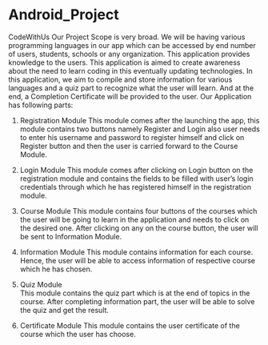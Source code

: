 # Android_Project
CodeWithUs
Our Project Scope is very broad. We will be having various programming languages in our app which can be accessed by end number of users, students, schools or any organization. This application provides knowledge to the users. This application is aimed to create awareness about the need to learn coding in this eventually updating technologies. 
In this application, we aim to compile and store information for various languages and a quiz part to recognize what the user will learn. 
And at the end, a Completion Certificate will be provided to the user. 
Our Application has following parts: 
1. Registration Module 
        This module comes after the launching the app, this module contains two buttons namely Register and Login also user needs to enter his username and password to register himself and click on Register button and then the user is carried forward to the Course Module. 
 
2. Login Module 
       This module comes after clicking on Login button on the registration module and contains the fields to be filled with user’s login credentials through which he has registered himself in the registration module. 
 
3. Course Module 
       This module contains four buttons of the courses which the user will be going to learn in the application and needs to click on the desired one. After clicking on any on the course button, the user will be sent to Information Module.  
 
4. Information Module 
        This module contains information for each course. Hence, the user will be able to access information of respective course which he has chosen. 
 
 
5. Quiz Module  
     This module contains the quiz part which is at the end of topics in the course. After completing information part, the user will be able to solve the quiz and get the result. 
 
6. Certificate Module 
     This module contains the user certificate of the course which the user has choose. 

